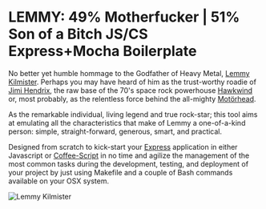 # LEMMY: 49% Motherfucker | 51% Son of a Bitch JS/CS Express+Mocha Boilerplate

No better yet humble hommage to the Godfather of Heavy Metal, [Lemmy Kilmister][0]. 
Perhaps you may have heard of him as the trust-worthy roadie of [Jimi
Hendrix][1], the raw base of the 70's space rock powerhouse [Hawkwind][2] or, most 
probably, as the relentless force behind the all-mighty [Motörhead][3].

As the remarkable individual, living legend and true rock-star; this
tool aims at emulating all the characteristics that make of Lemmy a
one-of-a-kind person: simple, straight-forward, generous, smart, and practical.

Designed from scratch to kick-start your [Express][4] application in 
either Javascript or [Coffee-Script][5] in no time and agilize the 
management of the most common tasks during the development, testing, and
deployment of your project by just using Makefile and a couple of Bash commands
available on your OSX system.

![Lemmy Kilmister][6]



[0]: http://en.wikipedia.org/wiki/Lemmy
[1]: http://www.jimihendrix.com
[2]: http://www.hawkwind.com/
[3]: http://www.imotorhead.com
[4]: http://expressjs.com
[5]: http://coffeescript.org
[6]: http://30daysout.files.wordpress.com/2010/12/lemmypublicity1robertjohn_20101130_123211.jpg


